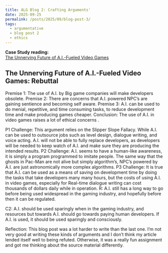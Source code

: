 ```yaml
---
title: ALG Blog 2: Crafting Arguments'
date: 2025-09-25
permalink: /posts/2025/09/blog-post-3/
tags:
  - argumentative
  - blog post 2
  - ethics
---
```


**Case Study reading:**  
[The Unnerving Future of A.I.-Fueled Video Games](https://www.nytimes.com/2025/07/28/arts/video-games-artificial-intelligence.html?searchResultPosition=10)

The Unnerving Future of A.I.-Fueled Video Games: Rebuttal
---

Premise 1: The use of A.I. by Big game companies will make developers obsolete.
Premise 2: There are concerns that A.I. powered NPC’s are gaining sentience and becoming self aware.
Premise 3: A.I. can be used to do menial, repetitive, and time consuming tasks, to reduce development time and make producing games cheaper.
Conclusion: The use of A.I. in video games raises a lot of ethical concerns .

P1 Challenge: This argument relies on the Slipper Slope Fallacy. While A.I. can be used to outsource jobs such as level design, dialogue writing, and voice acting. A.I. will not be able to fully replace developers, as developers will be needed to keep watch of A.I. and make sure they are producing the intended results.
P2 Challenge: A.I. seems to have a human-like awareness, it is simply a program programmed to imitate people. The same way that the ghosts in Pac-Man are not alive but simply algorithm’s, NPC’s powered by A.I. are just astronomically more complex algorithms.
P3 Challenge: It is true that A.I. can be used as a means of saving on development time by doing the tasks that take developers many many hours, but the costs of using A.I. in video games, especially for Real-time dialogue writing can cost thousands of dollars daily while in operation.
R: A.I. still has a long way to go before being used widespread in the gaming industry, and hopefully before then it can be regulated. 

C2: A.I.  should be used sparingly when in the gaming industry, and resources but towards A.I. should go towards paying human developers. If A.I. is used, it should be used sparingly and consciously. 

Reflection:
This blog post was a lot harder to write than the last one. I’m not very good at writing these kinds of arguments and I don’t think my article lended itself well to being refuted. Otherwise, it was a really fun assignment and got me thinking about the source material differently.
